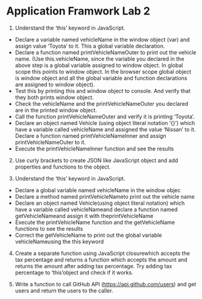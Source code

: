 # Application Framwork Lab 2

1. Understand the ‘this’ keyword in JavaScript.
* Declare a variable named vehicleName in the window object (var) and assign value ‘Toyota’ to it. This a global variable declaration.
* Declare a function named printVehicleNameOuter to print out the vehicle name. (Use this.vehicleName, since the variable you declared in the above step is a global variable
assigned to window object. In global scope this points to window object. In the browser scope global object is window object and all the global variable and function declarations are assigned to window object).
 * Test this by printing this and window object to console. And verify that they both prints window object.
 * Check the vehicleName and the printVehicleNameOuter you declared are in the printed window object.
* Call the function printVehicleNameOuter and verify it is printing ‘Toyota’.
* Declare an object named Vehicle (using object literal notation ‘{}’) which have a variable
called vehicleName and assigned the value ‘Nissan’ to it. Declare a function named
printVehicleNameInner and assign printVehicleNameOuter to it.
* Execute the printVehicleNameInner function and see the results

2. Use curly brackets to create JSON like JavaScript object and add properties and functions to the object.

3. Understand the ‘this’ keyword in JavaScript.
* Declare a global variable named vehicleName in the window objec
* Declare a method named printVehicleNameto print out the vehicle name
* Declare an object named Vehicle(using object literal notation) which have a variable called vehicleNameand declare a function named getVehicleNameand assign it with theprintVehicleName
* Execute the printVehicleName function and the getVehicleName functions to see the results
* Correct the getVehicleName to print out the global variable vehicleNameusing the this keyword

4. Create a separate function using JavaScript closurewhich accepts the tax percentage and returns a function which accepts the amount and returns the amount after adding tax percentage. Try adding tax percentage to ‘this’object and check if it works.

5. Write a function to call GitHub API (https://api.github.com/users) and get users and return the users to the caller.